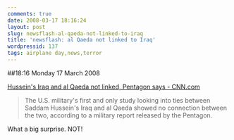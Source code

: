 ```yaml
---
comments: true
date: 2008-03-17 18:16:24
layout: post
slug: newsflash-al-qaeda-not-linked-to-iraq
title: 'newsflash: al Qaeda not linked to Iraq'
wordpressid: 137
tags: airplane day,news,terror
---
```


##18:16 Monday 17 March 2008

  
[Hussein's Iraq and al Qaeda not linked, Pentagon says - CNN.com](http://www3.cnn.com/2008/US/03/13/alqaeda.saddam/index.html)   


> The U.S. military's first and only study looking into ties between Saddam Hussein's Iraq and al Qaeda showed no connection between the two, according to a military report released by the Pentagon.



What a big surprise.  NOT!
